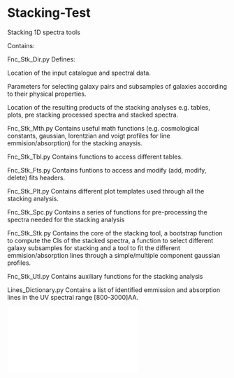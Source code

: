 # Stacking-Test
Stacking 1D spectra tools

Contains:

Fnc_Stk_Dir.py Defines: 

Location of the input catalogue and spectral data. 

Parameters for selecting galaxy pairs and subsamples of galaxies according to their physical properties. 

Location of the resulting products of the stacking analyses e.g. tables, plots, pre stacking processed spectra and stacked spectra.


Fnc_Stk_Mth.py Contains useful math functions (e.g. cosmological constants, gaussian, lorentzian and voigt profiles for line emmision/absorption) for the stacking anaysis.


Fnc_Stk_Tbl.py Contains functions to access different tables. 


Fnc_Stk_Fts.py Contains funtions to access and modify (add, modify, delete) fits headers.


Fnc_Stk_Plt.py Contains different plot templates used through all the stacking analysis. 


Fnc_Stk_Spc.py Contains a series of functions for pre-processing the spectra needed for the stacking analysis


Fnc_Stk_Stk.py Contains the core of the stacking tool, a bootstrap function to compute the CIs of the stacked spectra, a function to select different galaxy subsamples for stacking and a tool to fit the different emmision/absorption lines through a simple/multiple component gaussian profiles.


Fnc_Stk_Utl.py Contains auxiliary functions for the stacking analysis


Lines_Dictionary.py Contains a list of identified emmission and absorption lines in the UV spectral range [800-3000]AA.


![Alt text](./VUDS-Z.pdf?raw=true "Title")

